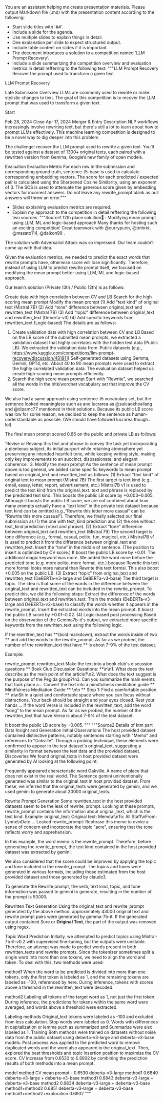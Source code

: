 You are an assistant helping me create presentation materials. Please output Markdown file (.md) with the presentation content according to the following: 

- Start slide titles with '##'.
- Include a slide for the agenda.
- Use multiple slides to explain things in detail.
- One explanation per slide to expect structured output.
- Include table content on slides if it is important.
- The document introduces a solution to a competition named 'LLM Prompt Recovery'.
- Include a slide summarizing the competition overview and evaluation metrics in detail refferring to the following text.
"""LLM Prompt Recovery
Recover the prompt used to transform a given text


LLM Prompt Recovery

Late Submission
Overview
LLMs are commonly used to rewrite or make stylistic changes to text. The goal of this competition is to recover the LLM prompt that was used to transform a given text.

Start

Feb 28, 2024
Close
Apr 17, 2024
Merger & Entry
Description
NLP workflows increasingly involve rewriting text, but there's still a lot to learn about how to prompt LLMs effectively. This machine learning competition is designed to be a novel way to dig deeper into this problem.

The challenge: recover the LLM prompt used to rewrite a given text. You’ll be tested against a dataset of 1300+ original texts, each paired with a rewritten version from Gemma, Google’s new family of open models.

Evaluation
Evaluation Metric
For each row in the submission and corresponding ground truth, sentence-t5-base is used to calculate corresponding embedding vectors. The score for each predicted / expected pair is calculated using the Sharpened Cosine Similarity, using an exponent of 3. The SCS is used to attenuate the generous score given by embedding vectors for incorrect answers. Do not leave any rewrite_prompt blank as null answers will throw an error."""

- Slides explaining evaluation metrics are required.
- Explain my approach to the competition in detail refferring the following two sources.
"""Source1
12th place soluition🥇 : Modifying mean prompt using LLM, ML and logic-based approach
Many thanks for hosting such an exciting competition!
Great teamwork with @currypurin, @tmhrkt, @masato114, @daikon99 .

The solution with Adversarial Attack was so impressed. Our team couldn’t come up with that idea.

Given the evaluation metrics, we needed to predict the exact words that rewrite prompts have, otherwise score will lose significantly. Therefore, instead of using LLM to predict rewrite prompt itself, we focused on modifying the mean prompt better using LLM, ML and logic-based approach.

Our team’s solution (Private 13th / Public 12th) is as follows:

Create data with high correlation between CV and LB
Search for the high scoring mean prompt
Modify the mean prompt
(1) Add "text kind" of original text (Mistral 7B)
(2) Add "tone" difference between original_text and rewritten_text (Mistral 7B)
(3) Add "topic" difference between original_text and rewritten_text (Deberta-v3)
(4) Add specific keywords from rewritten_text (Logic-based)
The details are as follows:

1. Create validation data with high correlation between CV and LB
Based on the LB score of the submitted mean prompts, we extracted a validation dataset that highly correlates with the hidden test data (Public LB).
We extracted the validation data from:
Public datasets (e.g., https://www.kaggle.com/competitions/llm-prompt-recovery/discussion/481811)
Self-generated datasets using Gemma, Gemini, GPT4, etc.
About 40 to 90 mean prompts were used to extract the highly correlated validation data.
The evaluation dataset helped us create high-scoring mean prompts efficiently.
2. Search the high score mean prompt
Start with "Rewrite", we searched all the words in the nltk/wordnet vocabulary set that improve the CV score.

We also had a same approach using sentence-t5 vocabulary set, but the sentence looked meaningless such as </s> and lucrarea as @suicaokhoailang and @dipamc77 mentioned in their solutions. Because its public LB score was low for some reason, we decided to keep the sentence as human-understandable as possible. (We should have followed lucrarea though… lol)

The final mean prompt scored 0.66 on the public and private LB as follows:

'Revise or Revamp this text and phrase to convey the task yet incorporating a plenteous subject, its initial purport while retaining atmosphere yet preserving any intended heartfelt tone, while keeping writing style, making only key improvements to an succinct, dispassionate, and elegant coherence.'
3. Modify the mean prompt
As the sentence of mean prompt above is too general, we added some specific keywords to mean prompt based on original_text and rewritten_text as follows:
(1) Extract "text kind" of original text to mean prompt (Mistral 7B)
The first target is text kind (e.g., email, essay, letter, report, advertisement, etc.)
Mistral7B v1 is used to predict the text kind from the original_text.
text and phrase is replaced by the predicted text kind.
This boosts the public LB score by +0.003~0.005.
Although it boosts the public LB score, we are not confident about how many prompts actually have a “text kind” in the private test dataset because text kind can be omitted (e.g.,“Rewrite this letter more casual” can be “Rewrite this more cussual”). Therefore, we finally selected our final submission as (1) the one with text_kind prediction and (2) the one without text_kind prediction (=text and phrase).
(2) Extract “tone” difference between original_text and rewritten_text (Mistral 7B)
The second target is tone difference (e.g., formal, casual, polite, fun, magical, etc.)
Mistral7B v1 is used to predict it from the difference between original_text and rewritten_text.
Insert the “tone” in the middle of sentence. (The position to insert is optimized by CV score.)
It boost the public LB score by +0.01.
The additional magic keyword was more. We added the word more before the predicted tone (e.g. more polite, more formal, etc.) because Rewrite this text more formal looks more natural than Rewrite this text formal. This also boost +0.005 on the public LB.
(3) Extract “topic” from original_text and rewritten_text (DeBERTa-v3-large and DeBERTa-v3-base)
The third target is topic. The idea is that some of the words in the difference between the original_text and rewritten_text can be included in the rewrite_prompt.
To predict this, we did the following steps:
Extract the difference of the words between original_text and rewritten_text.
Train the models (DeBERTa-v3-large and DeBERTa-v3-base) to classify the words whether it appears in the rewrite_prompt.
Insert the extracted words into the mean prompt.
It boost the public LB score by +0.01~0.02.
(4) Logic-based post processing
Based on the observation of the Gemma7b-it's output, we extracted more specific keywords from the rewritten_text using the following logic.

If the rewritten_text has **(bold markdown), extract the words inside of two ** and add the words to the rewrite_prompt. As far as we probed, the number of the rewritten_text that have ** is about 7-9% of the test dataset.

Example:

rewrite_prompt	rewritten_text
Make the text into a book club's discussion questions	** Book Club Discussion Questions: **\n\n1. What does the text describe as the main point of the article?\n2. What does the text suggest is the purpose of the Pegida group?\n3. Can you summarize the main events that took place a…
Convert the text into a mindfulness meditation guide	** Mindfulness Meditation Guide ** \n\n ** Step 1: Find a comfortable position. ** \n\nSit in a quiet and comfortable space where you can focus without distractions. Your back should be straight and your eyes closed. Rest your hands …
If the word Verse is included in the rewritten_text, add the word “song” to the mean prompt. As far as we probed, the number of the rewritten_text that have Verse is about 7-9% of the test dataset.

It boost the public LB score by +0.005.
"""
"""Source2
Details of ktm part
Data Insight and Generation
Initial Observations
The host provided dataset contained distinctive patterns, notably sentences starting with "Memo" and references to "Oakville".
Through a probing technique, these elements were confirmed to appear in the test dataset's original_text, suggesting a similarity in format between the test data and the provided dataset.
Discoveries
We found original_texts in host provided dataset were generated by AI looking at the following point:

Frequently appeared characteristic word Oakville.
A name of place that does not exist in the real world.
The Sentence gemini unintentionally generated was similar to the original_text in host provided dataset.
From these, we inferred that the original_texts were generated by gemini, and we used gemini to generate about 20000 original_texts.

Rewrite Prompt Generation
Some rewritten_text in the host provided datasets seem to be the leak of rewrite_prompt.
Looking at these prompts, rewrite_prompt contains the information about original_text, which is the text kind.
Example:
original_text: Original text: Memo\n\nTo: All Staff\nFrom: Lynne\nDate:...
Leaked rewrite_prompt: Rephrase this memo to evoke a sense of concern and incorporate the topic "acre", ensuring that the tone reflects worry and apprehension.

In this example, the word memo is the rewrite_prompt.
Therefore, before generating the rewrite_prompt, the text kind contained in the host provided dataset was extracted by gemini.

We also considered that the score could be improved by applying the topic and tone included in the rewrite_prompt. The topics and tones were generated in various formats, including those estimated from the host provided dataset and those generated by claude3.

To generate the Rewrite prompt, the verb, text kind, topic, and tone information was passed to gemini to generate, resulting in the number of the prompt is 50000.

Rewritten Text Generation
Using the original_text and rewrite_prompt generated by the above method, approximately 43000 original text and rewrite prompt pairs were generated by gemma-7b-it. If the generated output contained Sure or **Original Text**, the part of the output was removed using regex.

Topic Word Prediction
Initially, we attempted to predict topics using Mistral-7b-it-v0.2 with supervised fine-tuning, but the outputs were unstable. Therefore, an attempt was made to predict words present in both rewritten_texts and rewrite prompts. Since the tokenizer sometimes split a single word into more than one tokens, we need to align the word and token. To deal with this, two methods were used:

method1
When the word to be predicted is divided into more than one tokens, only the first token is labeled as 1, and the remaining tokens are labeled as -100, referenced by here. During inference, tokens with scores above a threshold in the rewritten_text were decoded.

method2
Labeling all tokens of the target word as 1, not just the first token. During inference, the predictions for tokens within the same word were averaged, and words above a threshold were extracted.

Labeling methods
Original_text tokens were labeled as -100 and excluded from loss calculation.
Stop words were labeled as 0.
Words with differences in capitalization or lemma such as summarized and Summarize were also labeled as 1.
Training
Both methods were trained on datasets without noise data from the public dataset using deberta-v3-large and deberta-v3-base models.
Post process was applied to the predicted word to remove duplicated words and the word also appeared in the original_text.
Then, explored the best thresholds and topic insertion position to maximize the CV score.
CV increase from 0.6530 to 0.6902 by combining the prediction results of both methods into a mean prompt.

model	method	CV
mean prompt	-	0.6530
deberta-v3-large	method1	0.6840
deberta-v3-large + deberta-v3-base	method1	0.6843
deberta-v3-large + deberta-v3-base	method2	0.6834
deberta-v3-large + deberta-v3-base	method1+method2	0.6851
deberta-v3-large + deberta-v3-base	method1+method2+exploration	0.6902
"""


